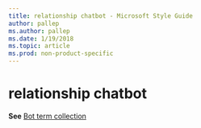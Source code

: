 ```yaml
---
title: relationship chatbot - Microsoft Style Guide
author: pallep
ms.author: pallep
ms.date: 1/19/2018
ms.topic: article
ms.prod: non-product-specific
---
```


# relationship chatbot

**See** [Bot term collection](/style-guide/a-z-word-list-term-collections/term-collections/bot-terms)
